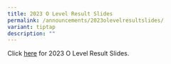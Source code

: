 ```yaml
---
title: 2023 O Level Result Slides
permalink: /announcements/2023olevelresultslides/
variant: tiptap
description: ""
---
```

<p>Click <a href="/files/2023_O_Level_Briefing_Slides_for_Students.pdf" rel="noopener noreferrer nofollow" target="_blank">here</a> for 2023 O Level Result Slides.</p>